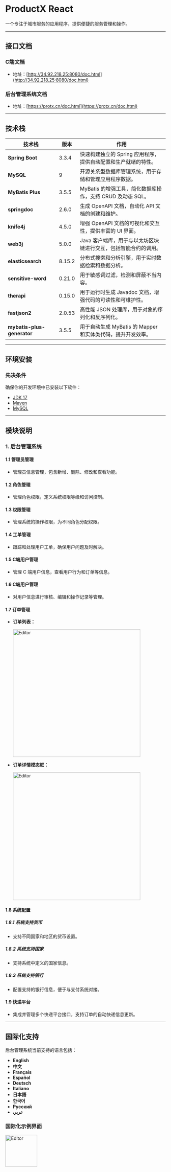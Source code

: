 # ProductX React

一个专注于城市服务的应用程序，提供便捷的服务管理和操作。

---

## 接口文档

### C端文档
- 地址：[http://34.92.218.25:8080/doc.html](http://34.92.218.25:8080/doc.html)

### 后台管理系统文档
- 地址：[https://protx.cn/doc.html](https://protx.cn/doc.html)

---

## 技术栈

| 技术栈                   | 版本     | 作用                                                                                     |
|------------------------|--------|----------------------------------------------------------------------------------------|
| **Spring Boot**         | 3.3.4  | 快速构建独立的 Spring 应用程序，提供自动配置和生产就绪的特性。                                    |
| **MySQL**               | 9      | 开源关系型数据库管理系统，用于存储和管理应用程序数据。                                          |
| **MyBatis Plus**        | 3.5.5  | MyBatis 的增强工具，简化数据库操作，支持 CRUD 及动态 SQL。                                |
| **springdoc**           | 2.6.0  | 生成 OpenAPI 文档，自动化 API 文档的创建和维护。                                          |
| **knife4j**             | 4.5.0  | 增强 OpenAPI 文档的可视化和交互性，提供丰富的 UI 界面。                                    |
| **web3j**               | 5.0.0  | Java 客户端库，用于与以太坊区块链进行交互，包括智能合约的调用。                                |
| **elasticsearch**       | 8.15.2 | 分布式搜索和分析引擎，用于实时数据检索和数据分析。                                        |
| **sensitive-word**      | 0.21.0 | 用于敏感词过滤，检测和屏蔽不当内容。                                                      |
| **therapi**             | 0.15.0 | 用于运行时生成 Javadoc 文档，增强代码的可读性和可维护性。                                    |
| **fastjson2**           | 2.0.53 | 高性能 JSON 处理库，用于对象的序列化和反序列化。                                          |
| **mybatis-plus-generator** | 3.5.5  | 用于自动生成 MyBatis 的 Mapper 和实体类代码，提升开发效率。                               |

---

## 环境安装

### 先决条件

确保你的开发环境中已安装以下软件：

- [JDK 17](https://www.oracle.com/java/technologies/javase-jdk17-downloads.html)
- [Maven](https://maven.apache.org/download.cgi)
- [MySQL](https://www.mysql.com/downloads/)

---

## 模块说明

### 1. 后台管理系统

#### 1.1 管理员管理

- 管理员信息管理，包含新增、删除、修改和查看功能。

#### 1.2 角色管理

- 管理角色权限，定义系统权限等级和访问控制。

#### 1.3 权限管理

- 管理系统的操作权限，为不同角色分配权限。

#### 1.4 工单管理

- 跟踪和处理用户工单，确保用户问题及时解决。

#### 1.5 C端用户管理

- 管理 C 端用户信息，查看用户行为和订单等信息。

#### 1.6 C端用户管理

- 对用户信息进行审核、编辑和操作记录等管理。

#### 1.7 订单管理
- **订单列表：**

    <img src="https://github.com/user-attachments/assets/a59ab971-df3f-4803-86ff-b217c94450ea" alt="Editor" width="400">

- **订单详情模态框：**

  <img src="https://github.com/user-attachments/assets/c929cac8-af83-47b0-b141-9c4d0daad712" alt="Editor" width="400">

#### 1.8 系统配置

##### 1.8.1 系统支持货币

- 支持不同国家和地区的货币设置。

##### 1.8.2 系统支持国家

- 支持系统中定义的国家信息。

##### 1.8.3 系统支持银行

- 配置支持的银行信息，便于与支付系统对接。

#### 1.9 快递平台

- 集成并管理多个快递平台接口，支持订单的自动快递信息更新。

---

## 国际化支持

后台管理系统当前支持的语言包括：

- **English**
- **中文**
- **Français**
- **Español**
- **Deutsch**
- **Italiano**
- **日本語**
- **한국어**
- **Русский**
- **عربي**

### 国际化示例界面

<img src="https://github.com/user-attachments/assets/b676c77f-899d-428d-a64b-7134b43431a9" alt="Editor" width="100">
